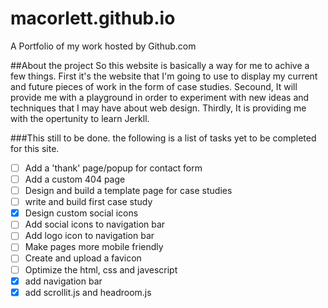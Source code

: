 macorlett.github.io
===================

A Portfolio of my work hosted by Github.com

##About the project
So this website is basically a way for me to achive a few things. First it's the website that I'm going to use to display my current and future pieces of work in the form of case studies. Secound, It will provide me with a playground in order to experiment with new ideas and techniques that I may have about web design. Thirdly, It is providing me with the opertunity to learn Jerkll.

###This still to be done.
the following is a list of tasks yet to be completed for this site.

- [ ] Add a 'thank' page/popup for contact form
- [ ] Add a custom 404 page
- [ ] Design and build a template page for case studies
- [ ] write and build first case study
- [x] Design custom social icons
- [ ] Add social icons to navigation bar
- [ ] Add logo icon to navigation bar
- [ ] Make pages more mobile friendly
- [ ] Create and upload a favicon
- [ ] Optimize the html, css and javescript
- [x] add navigation bar
- [x] add scrollit.js and headroom.js
